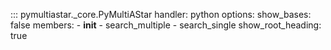 ::: pymultiastar._core.PyMultiAStar
    handler: python
    options:
      show_bases: false
      members:
        - __init__
        - search_multiple
        - search_single
      show_root_heading: true


